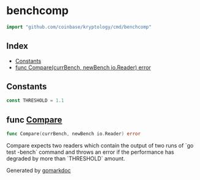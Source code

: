 <!-- Code generated by gomarkdoc. DO NOT EDIT -->

# benchcomp

```go
import "github.com/coinbase/kryptology/cmd/benchcomp"
```

## Index

- [Constants](<#constants>)
- [func Compare(currBench, newBench io.Reader) error](<#func-compare>)


## Constants

```go
const THRESHOLD = 1.1
```

## func [Compare](<https://github.com/coinbase/kryptology/blob/master/cmd/benchcomp/main.go#L51>)

```go
func Compare(currBench, newBench io.Reader) error
```

Compare expects two readers which contain the output of two runs of \`go test \-bench\` command and throws an error if the performance has degraded by more than \`THRESHOLD\` amount\.



Generated by [gomarkdoc](<https://github.com/princjef/gomarkdoc>)
